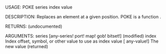 USAGE:
     POKE series index value 

DESCRIPTION:
     Replaces an element at a given position.
     POKE is a function .

RETURNS:
    (undocumented)

ARGUMENTS:
    series [any-series! port! map! gob! bitset!]
        (modified)
    index
        Index offset, symbol, or other value to use as index
    value [<opt> any-value!]
        The new value (returned)
